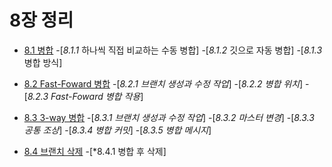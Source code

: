<h1>8장 정리</h1>

- [8.1 병합](https://github.com/ossQB/5-qb/blob/main/8%EC%9E%A5%20%EC%A0%95%EB%A6%AC/8-1.md)
  -[*8.1.1* 하나씩 직접 비교하는 수동 병합] 
  -[*8.1.2* 깃으로 자동 병합] 
  -[*8.1.3* 병합 방식] 
  
- [8.2 Fast-Foward 병합](https://github.com/ossQB/5-qb/blob/main/8%EC%9E%A5%20%EC%A0%95%EB%A6%AC/8-2.md)
  -[*8.2.1 브랜치 생성과 수정 작업*]
  -[*8.2.2 병합 위치*]
  -[*8.2.3 Fast-Foward 병합 작용*]
  
- [8.3 3-way 병합](https://github.com/ossQB/5-qb/blob/main/8%EC%9E%A5%20%EC%A0%95%EB%A6%AC/8-3.md)
  -[*8.3.1 브랜치 생성과 수정 작업*]
  -[*8.3.2 마스터 변경*]
  -[*8.3.3 공통 조상*]
  -[*8.3.4 병합 커밋*]
  -[*8.3.5 병합 메시지*]
  
- [8.4 브랜치 삭제](https://github.com/ossQB/5-qb/blob/main/8%EC%9E%A5%20%EC%A0%95%EB%A6%AC/8-4.md)
  -[*8.4.1 병합 후 삭제]
